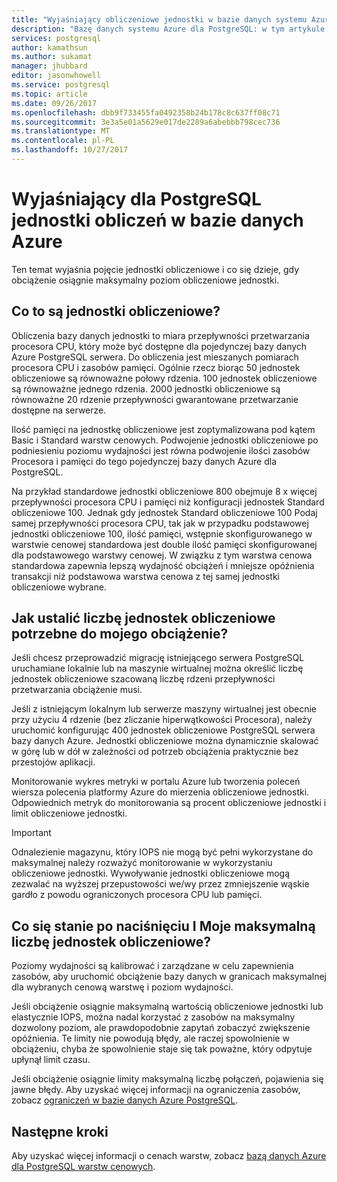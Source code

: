 ```yaml
---
title: "Wyjaśniający obliczeniowe jednostki w bazie danych systemu Azure dla PostgreSQL | Dokumentacja firmy Microsoft"
description: "Bazę danych systemu Azure dla PostgreSQL: w tym artykule opisano pojęcia obliczeniowe jednostki i co się dzieje, gdy obciążenie osiągnie maksymalną liczbę jednostek obliczeniowe."
services: postgresql
author: kamathsun
ms.author: sukamat
manager: jhubbard
editor: jasonwhowell
ms.service: postgresql
ms.topic: article
ms.date: 09/26/2017
ms.openlocfilehash: dbb9f733455fa0492358b24b178c8c637ff08c71
ms.sourcegitcommit: 3e3a5e01a5629e017de2289a6abebbb798cec736
ms.translationtype: MT
ms.contentlocale: pl-PL
ms.lasthandoff: 10/27/2017
---
```

# <a name="explaining-compute-units-in-azure-database-for-postgresql"></a>Wyjaśniający dla PostgreSQL jednostki obliczeń w bazie danych Azure
Ten temat wyjaśnia pojęcie jednostki obliczeniowe i co się dzieje, gdy obciążenie osiągnie maksymalny poziom obliczeniowe jednostki.

## <a name="what-are-compute-units"></a>Co to są jednostki obliczeniowe?
Obliczenia bazy danych jednostki to miara przepływności przetwarzania procesora CPU, który może być dostępne dla pojedynczej bazy danych Azure PostgreSQL serwera. Do obliczenia jest mieszanych pomiarach procesora CPU i zasobów pamięci. Ogólnie rzecz biorąc 50 jednostek obliczeniowe są równoważne połowy rdzenia. 100 jednostek obliczeniowe są równoważne jednego rdzenia. 2000 jednostki obliczeniowe są równoważne 20 rdzenie przepływności gwarantowane przetwarzanie dostępne na serwerze.

Ilość pamięci na jednostkę obliczeniowe jest zoptymalizowana pod kątem Basic i Standard warstw cenowych. Podwojenie jednostki obliczeniowe po podniesieniu poziomu wydajności jest równa podwojenie ilości zasobów Procesora i pamięci do tego pojedynczej bazy danych Azure dla PostgreSQL.

Na przykład standardowe jednostki obliczeniowe 800 obejmuje 8 x więcej przepływności procesora CPU i pamięci niż konfiguracji jednostek Standard obliczeniowe 100. Jednak gdy jednostek Standard obliczeniowe 100 Podaj samej przepływności procesora CPU, tak jak w przypadku podstawowej jednostki obliczeniowe 100, ilość pamięci, wstępnie skonfigurowanego w warstwie cenowej standardowa jest double ilość pamięci skonfigurowanej dla podstawowego warstwy cenowej. W związku z tym warstwa cenowa standardowa zapewnia lepszą wydajność obciążeń i mniejsze opóźnienia transakcji niż podstawowa warstwa cenowa z tej samej jednostki obliczeniowe wybrane.

## <a name="how-can-i-determine-the-number-of-compute-units-needed-for-my-workload"></a>Jak ustalić liczbę jednostek obliczeniowe potrzebne do mojego obciążenie?
Jeśli chcesz przeprowadzić migrację istniejącego serwera PostgreSQL uruchamiane lokalnie lub na maszynie wirtualnej można określić liczbę jednostek obliczeniowe szacowaną liczbę rdzeni przepływności przetwarzania obciążenie musi. 

Jeśli z istniejącym lokalnym lub serwerze maszyny wirtualnej jest obecnie przy użyciu 4 rdzenie (bez zliczanie hiperwątkowości Procesora), należy uruchomić konfigurując 400 jednostek obliczeniowe PostgreSQL serwera bazy danych Azure. Jednostki obliczeniowe można dynamicznie skalować w górę lub w dół w zależności od potrzeb obciążenia praktycznie bez przestojów aplikacji. 

Monitorowanie wykres metryki w portalu Azure lub tworzenia poleceń wiersza polecenia platformy Azure do mierzenia obliczeniowe jednostki. Odpowiednich metryk do monitorowania są procent obliczeniowe jednostki i limit obliczeniowe jednostki.

>[!IMPORTANT]
> Odnalezienie magazynu, który IOPS nie mogą być pełni wykorzystane do maksymalnej należy rozważyć monitorowanie w wykorzystaniu obliczeniowe jednostki. Wywoływanie jednostki obliczeniowe mogą zezwalać na wyższej przepustowości we/wy przez zmniejszenie wąskie gardło z powodu ograniczonych procesora CPU lub pamięci.

## <a name="what-happens-when-i-hit-my-maximum-compute-units"></a>Co się stanie po naciśnięciu I Moje maksymalną liczbę jednostek obliczeniowe?
Poziomy wydajności są kalibrować i zarządzane w celu zapewnienia zasobów, aby uruchomić obciążenie bazy danych w granicach maksymalnej dla wybranych cenową warstwę i poziom wydajności. 

Jeśli obciążenie osiągnie maksymalną wartością obliczeniowe jednostki lub elastycznie IOPS, można nadal korzystać z zasobów na maksymalny dozwolony poziom, ale prawdopodobnie zapytań zobaczyć zwiększenie opóźnienia. Te limity nie powodują błędy, ale raczej spowolnienie w obciążeniu, chyba że spowolnienie staje się tak poważne, który odpytuje upłynął limit czasu. 

Jeśli obciążenie osiągnie limity maksymalną liczbę połączeń, pojawienia się jawne błędy. Aby uzyskać więcej informacji na ograniczenia zasobów, zobacz [ograniczeń w bazie danych Azure PostgreSQL](concepts-limits.md).

## <a name="next-steps"></a>Następne kroki
Aby uzyskać więcej informacji o cenach warstw, zobacz [bazą danych Azure dla PostgreSQL warstw cenowych](./concepts-service-tiers.md).
